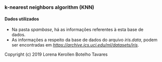 ### k-nearest neighbors algorithm (KNN)


#### Dados utilizados

* Na pasta *spambase*, há as informações referentes à esta base de dados.
* As informações a respeito da base de dados do arquivo *iris.data*, podem ser encontradas em *https://archive.ics.uci.edu/ml/datasets/iris*.

Copyright (c) 2019 Lorena Kerollen Botelho Tavares
